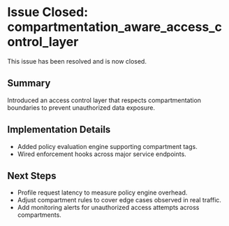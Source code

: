 # Issue Closed: compartmentation_aware_access_control_layer

This issue has been resolved and is now closed.

## Summary

Introduced an access control layer that respects compartmentation boundaries to prevent unauthorized data exposure.

## Implementation Details

- Added policy evaluation engine supporting compartment tags.
- Wired enforcement hooks across major service endpoints.

## Next Steps

- Profile request latency to measure policy engine overhead.
- Adjust compartment rules to cover edge cases observed in real traffic.
- Add monitoring alerts for unauthorized access attempts across compartments.
